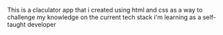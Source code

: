 This is a claculator app that i created using html and css as a way to challenge my knowledge on the current tech stack i'm learning as a self-taught developer
